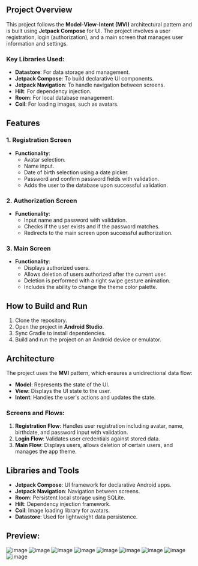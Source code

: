 ## Project Overview

This project follows the **Model-View-Intent (MVI)** architectural pattern and is built using **Jetpack Compose** for UI. The project involves a user registration, login (authorization), and a main screen that manages user information and settings.

### Key Libraries Used:
- **Datastore**: For data storage and management.
- **Jetpack Compose**: To build declarative UI components.
- **Jetpack Navigation**: To handle navigation between screens.
- **Hilt**: For dependency injection.
- **Room**: For local database management.
- **Coil**: For loading images, such as avatars.

## Features

### 1. Registration Screen
- **Functionality**:
  - Avatar selection.
  - Name input.
  - Date of birth selection using a date picker.
  - Password and confirm password fields with validation.
  - Adds the user to the database upon successful validation.

### 2. Authorization Screen
- **Functionality**:
  - Input name and password with validation.
  - Checks if the user exists and if the password matches.
  - Redirects to the main screen upon successful authorization.

### 3. Main Screen
- **Functionality**:
  - Displays authorized users.
  - Allows deletion of users authorized after the current user.
  - Deletion is performed with a right swipe gesture animation.
  - Includes the ability to change the theme color palette.

## How to Build and Run
1. Clone the repository.
2. Open the project in **Android Studio**.
3. Sync Gradle to install dependencies.
4. Build and run the project on an Android device or emulator.

## Architecture
The project uses the **MVI** pattern, which ensures a unidirectional data flow:
- **Model**: Represents the state of the UI.
- **View**: Displays the UI state to the user.
- **Intent**: Handles the user's actions and updates the state.

### Screens and Flows:
1. **Registration Flow**: Handles user registration including avatar, name, birthdate, and password input with validation.
2. **Login Flow**: Validates user credentials against stored data.
3. **Main Flow**: Displays users, allows deletion of certain users, and manages the app theme.

## Libraries and Tools
- **Jetpack Compose**: UI framework for declarative Android apps.
- **Jetpack Navigation**: Navigation between screens.
- **Room**: Persistent local storage using SQLite.
- **Hilt**: Dependency injection framework.
- **Coil**: Image loading library for avatars.
- **Datastore**: Used for lightweight data persistence.

## Preview:
![image](https://github.com/user-attachments/assets/d064de5a-9a48-4c9a-9a2c-7b87d72991b0) ![image](https://github.com/user-attachments/assets/d42dccd2-1899-42cb-8c36-13ab2ba92073)
![image](https://github.com/user-attachments/assets/e7a824d7-9ba0-41b6-9af2-411f1c6a02a9) ![image](https://github.com/user-attachments/assets/f13cf620-379f-4ae0-bf95-9776030f5bb7)
![image](https://github.com/user-attachments/assets/c2f5cf10-7a75-4a31-80b3-4d8ad6b141c7) ![image](https://github.com/user-attachments/assets/6d0d2def-9713-44ed-b678-abd3cda4d65b)
![image](https://github.com/user-attachments/assets/fd17133b-f98f-4923-95cc-cb1dbe6ba0da) ![image](https://github.com/user-attachments/assets/8d3e485f-cf4e-4c4a-b243-22e86fbca687)
![image](https://github.com/user-attachments/assets/c810a92f-476c-44d1-9cfc-92c03a1addf7)


















